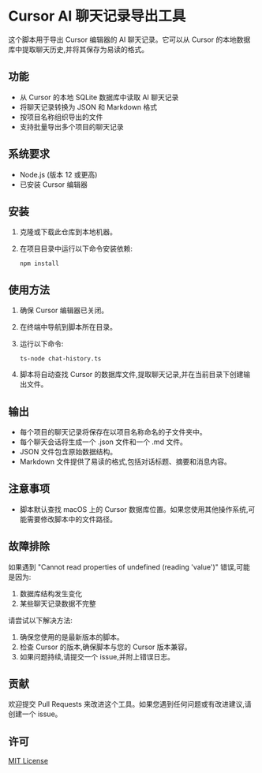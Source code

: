 # Cursor AI 聊天记录导出工具

这个脚本用于导出 Cursor 编辑器的 AI 聊天记录。它可以从 Cursor 的本地数据库中提取聊天历史,并将其保存为易读的格式。

## 功能

- 从 Cursor 的本地 SQLite 数据库中读取 AI 聊天记录
- 将聊天记录转换为 JSON 和 Markdown 格式
- 按项目名称组织导出的文件
- 支持批量导出多个项目的聊天记录

## 系统要求

- Node.js (版本 12 或更高)
- 已安装 Cursor 编辑器

## 安装

1. 克隆或下载此仓库到本地机器。
2. 在项目目录中运行以下命令安装依赖:

   ```
   npm install
   ```

## 使用方法

1. 确保 Cursor 编辑器已关闭。
2. 在终端中导航到脚本所在目录。
3. 运行以下命令:

   ```
   ts-node chat-history.ts
   ```

4. 脚本将自动查找 Cursor 的数据库文件,提取聊天记录,并在当前目录下创建输出文件。

## 输出

- 每个项目的聊天记录将保存在以项目名称命名的子文件夹中。
- 每个聊天会话将生成一个 .json 文件和一个 .md 文件。
- JSON 文件包含原始数据结构。
- Markdown 文件提供了易读的格式,包括对话标题、摘要和消息内容。

## 注意事项

- 脚本默认查找 macOS 上的 Cursor 数据库位置。如果您使用其他操作系统,可能需要修改脚本中的文件路径。

## 故障排除

如果遇到 "Cannot read properties of undefined (reading 'value')" 错误,可能是因为:

1. 数据库结构发生变化
2. 某些聊天记录数据不完整

请尝试以下解决方法:

1. 确保您使用的是最新版本的脚本。
2. 检查 Cursor 的版本,确保脚本与您的 Cursor 版本兼容。
3. 如果问题持续,请提交一个 issue,并附上错误日志。

## 贡献

欢迎提交 Pull Requests 来改进这个工具。如果您遇到任何问题或有改进建议,请创建一个 issue。

## 许可

[MIT License](LICENSE)
